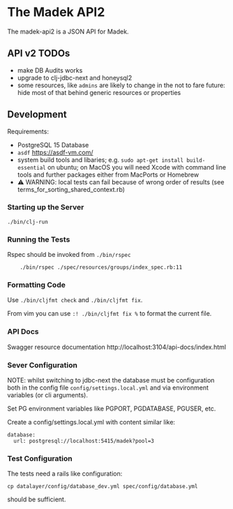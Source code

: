 # The Madek API2

The madek-api2 is a JSON API for Madek.


## API v2 TODOs

* make DB Audits works
* upgrade to clj-jdbc-next and honeysql2
* some resources, like `admins` are likely to change in the not to fare future:
    hide most of that behind generic resources or properties



## Development

Requirements:

* PostgreSQL 15 Database
* `asdf` https://asdf-vm.com/
* system build tools and libaries; e.g. `sudo apt-get install build-essential` on ubuntu;
    on MacOS you will need Xcode with command line tools and further packages either from
    MacPorts or Homebrew
*  ⚠️ WARNING: local tests can fail because of wrong order of results (see terms_for_sorting_shared_context.rb)


### Starting up the Server

    ./bin/clj-run

### Running the Tests

Rspec should be invoked from `./bin/rspec`

        ./bin/rspec ./spec/resources/groups/index_spec.rb:11




### Formatting Code

Use `./bin/cljfmt check` and  `./bin/cljfmt fix`.

From vim you can use `:! ./bin/cljfmt fix %` to format the current file.



### API Docs

Swagger resource documentation http://localhost:3104/api-docs/index.html

### Sever Configuration

NOTE: whilst switching to jdbc-next the database must be configuration both in
the config file `config/settings.local.yml` and via environment variables (or cli
arguments).


Set PG environment variables like PGPORT, PGDATABASE, PGUSER, etc.

Create a config/settings.local.yml with content similar like:

    database:
      url: postgresql://localhost:5415/madek?pool=3


### Test Configuration

The tests need a rails like configuration:

    cp datalayer/config/database_dev.yml spec/config/database.yml

should be sufficient.

